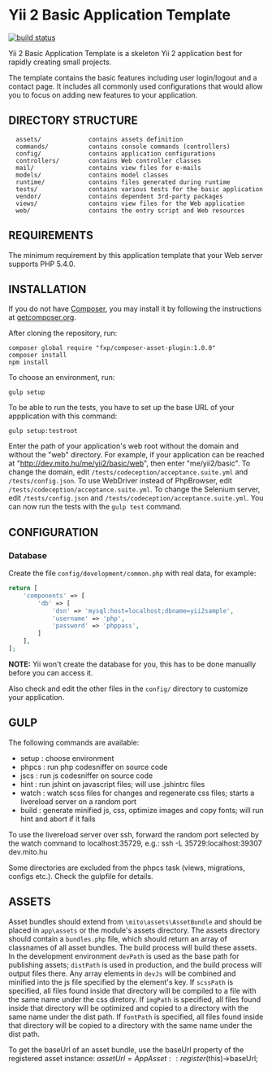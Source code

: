 Yii 2 Basic Application Template
================================

[![build status](http://gitlab-ci.mito.hu/projects/1/status.png?ref=master)](http://gitlab-ci.mito.hu/projects/1?ref=master)

Yii 2 Basic Application Template is a skeleton Yii 2 application best for
rapidly creating small projects.

The template contains the basic features including user login/logout and a contact page.
It includes all commonly used configurations that would allow you to focus on adding new
features to your application.


DIRECTORY STRUCTURE
-------------------

      assets/             contains assets definition
      commands/           contains console commands (controllers)
      config/             contains application configurations
      controllers/        contains Web controller classes
      mail/               contains view files for e-mails
      models/             contains model classes
      runtime/            contains files generated during runtime
      tests/              contains various tests for the basic application
      vendor/             contains dependent 3rd-party packages
      views/              contains view files for the Web application
      web/                contains the entry script and Web resources



REQUIREMENTS
------------

The minimum requirement by this application template that your Web server supports PHP 5.4.0.


INSTALLATION
------------

If you do not have [Composer](http://getcomposer.org/), you may install it by following the instructions
at [getcomposer.org](http://getcomposer.org/doc/00-intro.md#installation-nix).

After cloning the repository, run:

~~~
composer global require "fxp/composer-asset-plugin:1.0.0"
composer install
npm install
~~~

To choose an environment, run:

~~~
gulp setup
~~~

To be able to run the tests, you have to set up the base URL of your appplication with this command:

~~~
gulp setup:testroot
~~~

Enter the path of your application's web root without the domain and without the "web" directory.
For example, if your application can be reached at "http://dev.mito.hu/me/yii2/basic/web", then enter "me/yii2/basic".
To change the domain, edit `/tests/codeception/acceptance.suite.yml` and `/tests/config.json`.
To use WebDriver instead of PhpBrowser, edit `/tests/codeception/acceptance.suite.yml`.
To change the Selenium server, edit `/tests/config.json` and `/tests/codeception/acceptance.suite.yml`.
You can now run the tests with the `gulp test` command.


CONFIGURATION
-------------

### Database

Create the file `config/development/common.php` with real data, for example:

```php
return [
    'components' => [
        'db' => [
            'dsn' => 'mysql:host=localhost;dbname=yii2sample',
            'username' => 'php',
            'password' => 'phppass',
        ]
    ],
];
```

**NOTE:** Yii won't create the database for you, this has to be done manually before you can access it.

Also check and edit the other files in the `config/` directory to customize your application.

GULP
-----

The following commands are available:

* setup : choose environment
* phpcs : run php codesniffer on source code
* jscs : run js codesniffer on source code
* hint : run jshint on javascript files; will use .jshintrc files
* watch : watch scss files for changes and regenerate css files; starts a livereload server on a random port
* build : generate minified js, css, optimize images and copy fonts; will run hint and abort if it fails

To use the livereload server over ssh, forward the random port selected by the watch command to localhost:35729, e.g.:
    ssh -L 35729:localhost:39307 dev.mito.hu

Some directories are excluded from the phpcs task (views, migrations, configs etc.). Check the gulpfile for details.

ASSETS
------

Asset bundles should extend from `\mito\assets\AssetBundle` and should be placed in `app\assets` or the module's assets directory.
The assets directory should contain a `bundles.php` file, which should return an array of classnames of all asset bundles.
The build process will build these assets.
In the development environment `devPath` is used as the base path for publishing assets; `distPath` is used in production, and
the build process will output files there.
Any array elements in `devJs` will be combined and minified into the js file specified by the element's key.
If `scssPath` is specified, all files found inside that directory will be compiled to a file with the same name under the css diretory.
If `imgPath` is specified, all files found inside that directory will be optimized and copied to a directory with the same name under the dist path.
If `fontPath` is specified, all files found inside that directory will be copied to a directory with the same name under the dist path.

To get the baseUrl of an asset bundle, use the baseUrl property of the registered asset instance:
    $assetUrl = AppAsset::register($this)->baseUrl;

